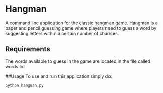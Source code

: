 # Hangman
A command line application for the classic hangman game. Hangman is a paper and pencil guessing game where players need to guess a word by suggesting letters within a certain number of chances. 

## Requirements
The words available to guess in the game are located in the file called words.txt

##Usage
To use and run this application simply do:
```bash
python hangman.py
```
